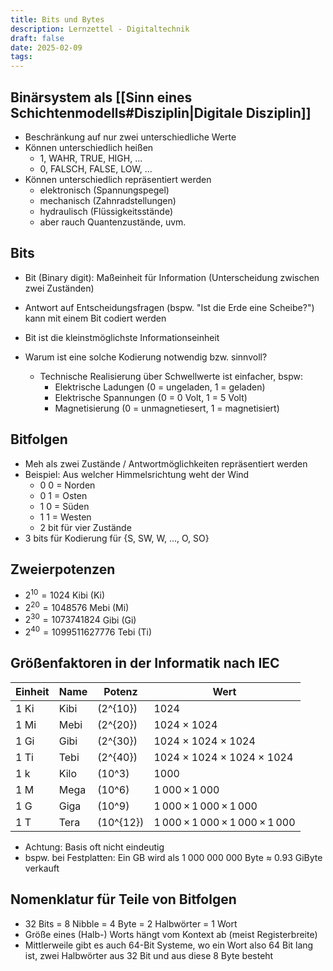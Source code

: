 ```yaml
---
title: Bits und Bytes
description: Lernzettel - Digitaltechnik
draft: false
date: 2025-02-09
tags:
---
```

## Binärsystem als [[Sinn eines Schichtenmodells#Disziplin|Digitale Disziplin]]
- Beschränkung auf nur zwei unterschiedliche Werte
- Können unterschiedlich heißen
	- 1, WAHR, TRUE, HIGH, ...
	- 0, FALSCH, FALSE, LOW, ...
- Können unterschiedlich repräsentiert werden
	- elektronisch (Spannungspegel)
	- mechanisch (Zahnradstellungen)
	- hydraulisch (Flüssigkeitsstände)
	- aber rauch Quantenzustände, uvm.

## Bits
- Bit (Binary digit): Maßeinheit für Information (Unterscheidung zwischen zwei Zuständen)
- Antwort auf Entscheidungsfragen (bspw. "Ist die Erde eine Scheibe?") kann mit einem Bit codiert werden
- Bit ist die kleinstmöglichste Informationseinheit

- Warum ist eine solche Kodierung notwendig bzw. sinnvoll?
	- Technische Realisierung über Schwellwerte ist einfacher, bspw:
		- Elektrische Ladungen (0 = ungeladen, 1 = geladen)
		- Elektrische Spannungen (0 = 0 Volt, 1 = 5 Volt)
		- Magnetisierung (0 = unmagnetiesert, 1 = magnetisiert)

## Bitfolgen
- Meh als zwei Zustände / Antwortmöglichkeiten repräsentiert werden
- Beispiel: Aus welcher Himmelsrichtung weht der Wind
	- 0 0 = Norden
	- 0 1 = Osten
	- 1 0 = Süden
	- 1 1 = Westen
	- 2 bit für vier Zustände
- 3 bits für Kodierung für {S, SW, W, ..., O, SO}

## Zweierpotenzen
- $2^{10}=1024$ Kibi (Ki)
- $2^{20}=1048576$ Mebi (Mi)
- $2^{30}=1073741824$ Gibi (Gi)
- $2^{40}=1099511627776$ Tebi (Ti)

## Größenfaktoren in der Informatik nach IEC
| Einheit | Name | Potenz      | Wert                          |
| ------- | ---- | ----------- | ----------------------------- |
| 1 Ki    | Kibi | \(2^{10}\)  | 1024                          |
| 1 Mi    | Mebi | \(2^{20}\)  | 1024 × 1024                   |
| 1 Gi    | Gibi | \(2^{30}\)  | 1024 × 1024 × 1024            |
| 1 Ti    | Tebi | \(2^{40}\)  | 1024 × 1024 × 1024 × 1024     |
| 1 k     | Kilo | \(10^3\)    | 1000                          |
| 1 M     | Mega | \(10^6\)    | 1 000 × 1 000                 |
| 1 G     | Giga | \(10^9\)    | 1 000 × 1 000 × 1 000         |
| 1 T     | Tera | \(10^{12}\) | 1 000 × 1 000 × 1 000 × 1 000 |
- Achtung: Basis oft nicht eindeutig
- bspw. bei Festplatten: Ein GB wird als 1 000 000 000 Byte $\approx$ 0.93 GiByte verkauft

## Nomenklatur für Teile von Bitfolgen
- 32 Bits = 8 Nibble = 4 Byte = 2 Halbwörter = 1 Wort
- Größe eines (Halb-) Worts hängt vom Kontext ab (meist Registerbreite)
- Mittlerweile gibt es auch 64-Bit Systeme, wo ein Wort also 64 Bit lang ist, zwei Halbwörter aus 32 Bit und aus diese 8 Byte besteht